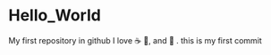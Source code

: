 # Hello_World
My first repository in github
I love :coffee: :pizza:, and :dancer: .
this is my first commit
